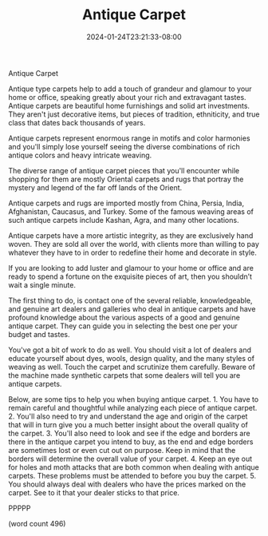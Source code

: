 ﻿---
title: "Antique Carpet"
date: 2024-01-24T23:21:33-08:00
description: "Carpet Tips for Web Success"
featured_image: "/images/Carpet.jpg"
tags: ["Carpet"]
---

Antique Carpet

Antique type carpets help to add a touch of grandeur
and glamour to your home or office, speaking greatly
about your rich and extravagant tastes.  Antique
carpets are beautiful home furnishings and solid
art investments.  They aren't just decorative items,
but pieces of tradition, ethniticity, and true class
that dates back thousands of years.

Antique carpets represent enormous range in motifs
and color harmonies and you'll simply lose yourself
seeing the diverse combinations of rich antique
colors and heavy intricate weaving.

The diverse range of antique carpet pieces that you'll
encounter while shopping for them are mostly Oriental
carpets and rugs that portray the mystery and legend
of the far off lands of the Orient.  

Antique carpets and rugs are imported mostly from China, 
Persia, India, Afghanistan, Caucasus, and Turkey.
Some of the famous weaving areas of such antique carpets
include Kashan, Agra, and many other locations.

Antique carpets have a more artistic integrity, as
they are exclusively hand woven.  They are sold all 
over the world, with clients more than willing to pay 
whatever they have to in order to redefine their home and
decorate in style.

If you are looking to add luster and glamour to your 
home or office and are ready to spend a fortune on the
exquisite pieces of art, then you shouldn’t wait a single
minute.  

The first thing to do, is contact one of the several
reliable, knowledgeable, and genuine art dealers
and galleries who deal in antique carpets and
have profound knowledge about the various aspects
of a good and genuine antique carpet.  They can
guide you in selecting the best one per your
budget and tastes.

You've got a bit of work to do as well.  You should
visit a lot of dealers and educate yourself
about dyes, wools, design quality, and the many 
styles of weaving as well.  Touch the carpet and
scrutinize them carefully.  Beware of the machine
made synthetic carpets that some dealers will
tell you are antique carpets.

Below, are some tips to help you when buying 
antique carpet.
	1.  You have to remain careful and thoughtful
while analyzing each piece of antique carpet.
	2.  You'll also need to try and understand
the age and origin of the carpet that will in 
turn give you a much better insight about the 
overall quality of the carpet.
	3.  You'll also need to look and see if
the edge and borders are there in the antique
carpet you intend to buy, as the end and edge
borders are sometimes lost or even cut out on
purpose.  Keep in mind that the borders will
determine the overall value of your carpet.
	4.  Keep an eye out for holes and moth 
attacks that are both common when dealing with
antique carpets.  These problems must be attended
to before you buy the carpet.
	5.  You should always deal with dealers who
have the prices marked on the carpet.  See to it
that your dealer sticks to that price.  

PPPPP

(word count 496)
